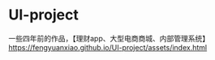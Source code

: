 # UI-project
一些四年前的作品，【理财app、大型电商商城、内部管理系统】
https://fengyuanxiao.github.io/UI-project/assets/index.html

